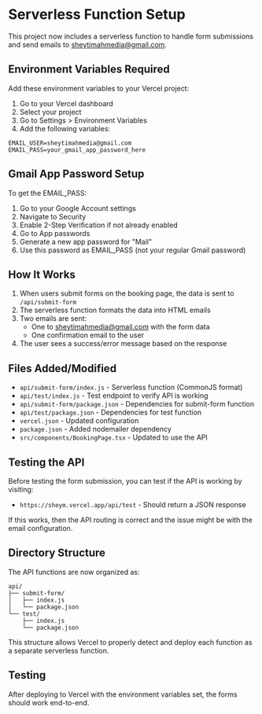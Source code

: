 # Serverless Function Setup

This project now includes a serverless function to handle form submissions and send emails to sheytimahmedia@gmail.com.

## Environment Variables Required

Add these environment variables to your Vercel project:

1. Go to your Vercel dashboard
2. Select your project
3. Go to Settings > Environment Variables
4. Add the following variables:

```
EMAIL_USER=sheytimahmedia@gmail.com
EMAIL_PASS=your_gmail_app_password_here
```

## Gmail App Password Setup

To get the EMAIL_PASS:

1. Go to your Google Account settings
2. Navigate to Security
3. Enable 2-Step Verification if not already enabled
4. Go to App passwords
5. Generate a new app password for "Mail"
6. Use this password as EMAIL_PASS (not your regular Gmail password)

## How It Works

1. When users submit forms on the booking page, the data is sent to `/api/submit-form`
2. The serverless function formats the data into HTML emails
3. Two emails are sent:
   - One to sheytimahmedia@gmail.com with the form data
   - One confirmation email to the user
4. The user sees a success/error message based on the response

## Files Added/Modified

- `api/submit-form/index.js` - Serverless function (CommonJS format)
- `api/test/index.js` - Test endpoint to verify API is working
- `api/submit-form/package.json` - Dependencies for submit-form function
- `api/test/package.json` - Dependencies for test function
- `vercel.json` - Updated configuration
- `package.json` - Added nodemailer dependency
- `src/components/BookingPage.tsx` - Updated to use the API

## Testing the API

Before testing the form submission, you can test if the API is working by visiting:

- `https://sheym.vercel.app/api/test` - Should return a JSON response

If this works, then the API routing is correct and the issue might be with the email configuration.

## Directory Structure

The API functions are now organized as:

```
api/
├── submit-form/
│   ├── index.js
│   └── package.json
└── test/
    ├── index.js
    └── package.json
```

This structure allows Vercel to properly detect and deploy each function as a separate serverless function.

## Testing

After deploying to Vercel with the environment variables set, the forms should work end-to-end.
